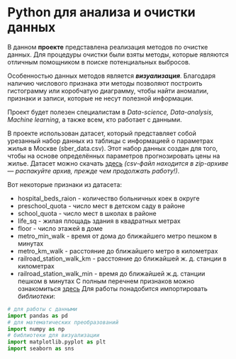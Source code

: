 # Python для анализа и очистки данных

В данном **проекте** представлена реализация методов по очистке данных. Для процедуры очистки были взяты методы, которые являются отличным помощником в поиске потенциальных выбросов. 

Особенностью данных методов является ***визуализация***. Благодаря наличию числового признака эти методы  позволяют построить гистограмму или коробчатую диаграмму, чтобы найти аномалии, признаки и записи, которые не несут полезной информации.

Проект будет полезен специалистам в *Data-science, Data-analysis, Machine learning*, а также всем, кто работает с данными.

В проекте использован датасет, который представляет собой урезанный набор данных из таблицы с информацией о параметрах жилья в Москве (sber_data.csv). Этот набор данных создан для того, чтобы на основе определённых параметров прогнозировать цены на жилье. 
Датасет можно скачать [здесь](https://github.com/Lidiya-cutie/DATACLEANINGPROJECT/raw/master/data/sber_data.zip) *(csv-файл находится в zip-архиве — распакуйте архив, прежде чем продолжать работу!)*.

Вот некоторые признаки из датасета:
* hospital_beds_raion - количество больничных коек в округе
* preschool_quota - число мест в детском саду в районе
* school_quota - число мест в школах в районе
* life_sq - жилая площадь здания в квадратных метрах
* floor - число этажей в доме
* metro_min_walk - время от дома до ближайшего метро пешком в минутах
* metro_km_walk - расстояние до ближайшего метро в километрах
* railroad_station_walk_km - расстояние до ближайшей ж. д. станции в километрах
* railroad_station_walk_min - время до ближайшей ж.д. станции пешком в минутах 
С полным перечнем признаков можно ознакомиться [здесь]()
Для работы понадобится импортировать *библиотеки*:
```python
# для работы с данными
import pandas as pd
# для математических преобразований
import numpy as np
# библиотеки для визуализации
import matplotlib.pyplot as plt
import seaborn as sns
```

